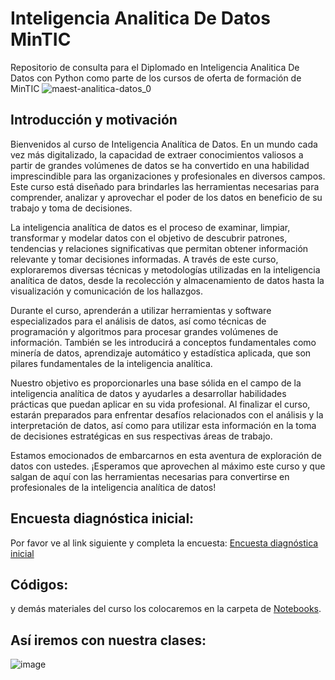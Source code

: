 # Inteligencia Analitica De Datos MinTIC
Repositorio de consulta para el Diplomado en Inteligencia Analitica De Datos con Python como parte de los cursos de oferta de formación de MinTIC
![maest-analitica-datos_0](https://github.com/sierraporta/InteligenciaAnaliticaDeDatos_MinTIC/assets/29123331/0640c152-ddfc-4e5e-ba09-2bf4bcbb6401)

## Introducción y motivación
Bienvenidos al curso de Inteligencia Analítica de Datos. En un mundo cada vez más digitalizado, la capacidad de extraer conocimientos valiosos a partir de grandes volúmenes de datos se ha convertido en una habilidad imprescindible para las organizaciones y profesionales en diversos campos. Este curso está diseñado para brindarles las herramientas necesarias para comprender, analizar y aprovechar el poder de los datos en beneficio de su trabajo y toma de decisiones.

La inteligencia analítica de datos es el proceso de examinar, limpiar, transformar y modelar datos con el objetivo de descubrir patrones, tendencias y relaciones significativas que permitan obtener información relevante y tomar decisiones informadas. A través de este curso, exploraremos diversas técnicas y metodologías utilizadas en la inteligencia analítica de datos, desde la recolección y almacenamiento de datos hasta la visualización y comunicación de los hallazgos.

Durante el curso, aprenderán a utilizar herramientas y software especializados para el análisis de datos, así como técnicas de programación y algoritmos para procesar grandes volúmenes de información. También se les introducirá a conceptos fundamentales como minería de datos, aprendizaje automático y estadística aplicada, que son pilares fundamentales de la inteligencia analítica.

Nuestro objetivo es proporcionarles una base sólida en el campo de la inteligencia analítica de datos y ayudarles a desarrollar habilidades prácticas que puedan aplicar en su vida profesional. Al finalizar el curso, estarán preparados para enfrentar desafíos relacionados con el análisis y la interpretación de datos, así como para utilizar esta información en la toma de decisiones estratégicas en sus respectivas áreas de trabajo.

Estamos emocionados de embarcarnos en esta aventura de exploración de datos con ustedes. ¡Esperamos que aprovechen al máximo este curso y que salgan de aquí con las herramientas necesarias para convertirse en profesionales de la inteligencia analítica de datos!

## Encuesta diagnóstica inicial:
Por favor ve al link siguiente y completa la encuesta: [Encuesta diagnóstica inicial](https://forms.office.com/Pages/ResponsePage.aspx?id=UJ5k6tInGEOcuS_P_hb9QeURiEvJMIJOvGAO1YAE8NlUQTBISTgxMjdBTjlLV0lWRjg2MlpDM05NUC4u)

## Códigos:
y demás materiales del curso los colocaremos en la carpeta de [Notebooks](Notebooks).

## Así iremos con nuestra clases:
![image](https://github.com/sierraporta/InteligenciaAnaliticaDeDatos_MinTIC/assets/29123331/917d6739-0598-4d4b-bebb-4fc485ae3ec2)

